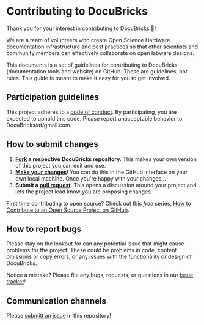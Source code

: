 # Contributing to DocuBricks

Thank you for your interest in contributing to DocuBricks :tada:! 

We are a team of volunteers who create Open Science Hardware documentation infrastructure and best practices so that other scientists and community members can effectively collaborate on open labware designs.

This documents is a set of guidelines for contributing to DocuBricks (documentation tools and website) on GitHub. These are guidelines, not rules. This guide is meant to make it easy for you to get involved.

## Participation guidelines

This project adheres to a [code of conduct](CODE_OF_CONDUCT.md). By participating, you are expected to uphold this code. Please report unacceptable behavior to DocuBricks/at/gmail.com.

## How to submit changes

1. **[Fork](https://help.github.com/articles/fork-a-repo/) a respective DocuBricks repository**. This makes your own version of this project you can edit and use.
2. **[Make your changes](https://guides.github.com/activities/forking/#making-changes)**! You can do this in the GitHub interface on your own local machine. Once you're happy with your changes...
3. **Submit a [pull request](https://help.github.com/articles/proposing-changes-to-a-project-with-pull-requests/)**. This opens a discussion around your project and lets the project lead know you are proposing changes.

First time contributing to open source? Check out this *free* series, [How to Contribute to an Open Source Project on GitHub](https://egghead.io/series/how-to-contribute-to-an-open-source-project-on-github).

## How to report bugs

Please stay on the lookout for can any potential issue that might cause problems for the project! These could be problems in code, content omissions or copy errors, or any issues with the functionality or design of DocuBricks. 

Notice a mistake? Please file any bugs, requests, or questions in our [issue tracker](https://github.com/DocuBricks/meta/issues)!

## Communication channels

Please [submitt an issue](https://github.com/DocuBricks/meta/issues) in this repository!
